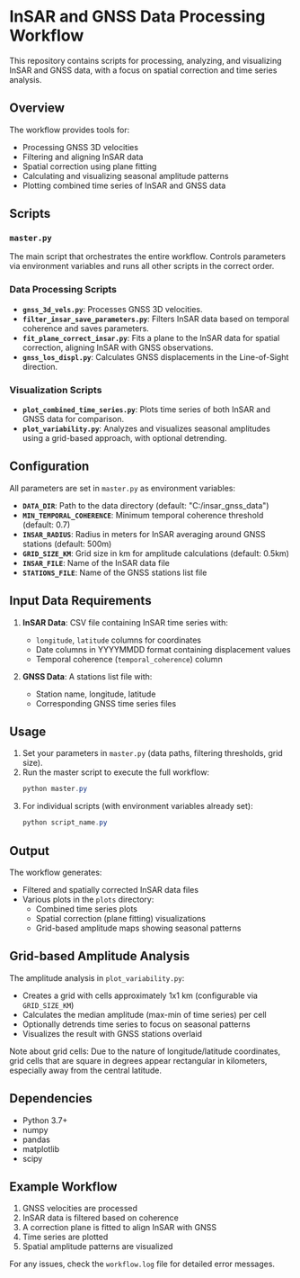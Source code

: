 # InSAR and GNSS Data Processing Workflow

This repository contains scripts for processing, analyzing, and visualizing InSAR and GNSS data, with a focus on spatial correction and time series analysis.

## Overview

The workflow provides tools for:
- Processing GNSS 3D velocities
- Filtering and aligning InSAR data
- Spatial correction using plane fitting
- Calculating and visualizing seasonal amplitude patterns
- Plotting combined time series of InSAR and GNSS data

## Scripts

### `master.py`
The main script that orchestrates the entire workflow. Controls parameters via environment variables and runs all other scripts in the correct order.

### Data Processing Scripts

- **`gnss_3d_vels.py`**: Processes GNSS 3D velocities.
- **`filter_insar_save_parameters.py`**: Filters InSAR data based on temporal coherence and saves parameters.
- **`fit_plane_correct_insar.py`**: Fits a plane to the InSAR data for spatial correction, aligning InSAR with GNSS observations.
- **`gnss_los_displ.py`**: Calculates GNSS displacements in the Line-of-Sight direction.

### Visualization Scripts

- **`plot_combined_time_series.py`**: Plots time series of both InSAR and GNSS data for comparison.
- **`plot_variability.py`**: Analyzes and visualizes seasonal amplitudes using a grid-based approach, with optional detrending.

## Configuration

All parameters are set in `master.py` as environment variables:

- **`DATA_DIR`**: Path to the data directory (default: "C:/insar_gnss_data")
- **`MIN_TEMPORAL_COHERENCE`**: Minimum temporal coherence threshold (default: 0.7)
- **`INSAR_RADIUS`**: Radius in meters for InSAR averaging around GNSS stations (default: 500m)
- **`GRID_SIZE_KM`**: Grid size in km for amplitude calculations (default: 0.5km)
- **`INSAR_FILE`**: Name of the InSAR data file
- **`STATIONS_FILE`**: Name of the GNSS stations list file

## Input Data Requirements

1. **InSAR Data**: CSV file containing InSAR time series with:
   - `longitude`, `latitude` columns for coordinates
   - Date columns in YYYYMMDD format containing displacement values
   - Temporal coherence (`temporal_coherence`) column

2. **GNSS Data**: A stations list file with:
   - Station name, longitude, latitude
   - Corresponding GNSS time series files

## Usage

1. Set your parameters in `master.py` (data paths, filtering thresholds, grid size).
2. Run the master script to execute the full workflow:
   ```powershell
   python master.py
   ```
3. For individual scripts (with environment variables already set):
   ```powershell
   python script_name.py
   ```

## Output

The workflow generates:
- Filtered and spatially corrected InSAR data files
- Various plots in the `plots` directory:
  - Combined time series plots
  - Spatial correction (plane fitting) visualizations
  - Grid-based amplitude maps showing seasonal patterns

## Grid-based Amplitude Analysis

The amplitude analysis in `plot_variability.py`:
- Creates a grid with cells approximately 1x1 km (configurable via `GRID_SIZE_KM`)
- Calculates the median amplitude (max-min of time series) per cell
- Optionally detrends time series to focus on seasonal patterns
- Visualizes the result with GNSS stations overlaid

Note about grid cells: Due to the nature of longitude/latitude coordinates, grid cells that are square in degrees appear rectangular in kilometers, especially away from the central latitude.

## Dependencies

- Python 3.7+
- numpy
- pandas
- matplotlib
- scipy

## Example Workflow

1. GNSS velocities are processed
2. InSAR data is filtered based on coherence
3. A correction plane is fitted to align InSAR with GNSS
4. Time series are plotted
5. Spatial amplitude patterns are visualized

For any issues, check the `workflow.log` file for detailed error messages.
